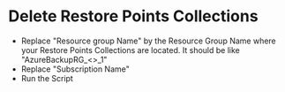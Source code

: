 # Delete Restore Points Collections
* Replace  "Resource group Name" by the Resource Group Name where your Restore Points Collections are located.
It should be like "AzureBackupRG_<<Region>>_1"
* Replace "Subscription Name"
* Run the Script